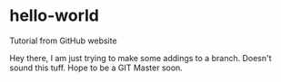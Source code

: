 # hello-world
Tutorial from GitHub website


Hey there, I am just trying to make some addings to a branch.
Doesn't sound this tuff.
Hope to be a GIT Master soon.
